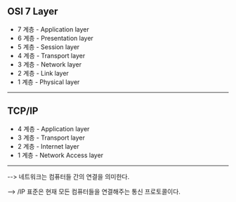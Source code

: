 ## **OSI 7 Layer**

- 7 계층 - Application layer
- 6 계층 - Presentation layer
- 5 계층 - Session layer
- 4 계층 - Transport layer
- 3 계층 - Network layer
- 2 계층 - Link layer
- 1 계층 - Physical layer
<hr>

## **TCP/IP**

- 4 계층 - Application layer
- 3 계층 - Transport layer
- 2 계층 - Internet layer
- 1 계층 - Network Access layer
<hr>
--> 네트워크는 컴퓨터들 간의 연결을 의미한다.

--> /IP 표준은 현재 모든 컴퓨터들을 연결해주는 통신 프로토콜이다.
